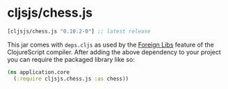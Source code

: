# cljsjs/chess.js

[](dependency)
```clojure
[cljsjs/chess.js "0.10.2-0"] ;; latest release
```

This jar comes with `deps.cljs` as used by the [Foreign Libs][flibs] feature
of the ClojureScript compiler. After adding the above dependency to your project
you can require the packaged library like so:

```clojure
(ns application.core
  (:require cljsjs.chess.js :as chess))
```

[flibs]: https://clojurescript.org/reference/packaging-foreign-deps
